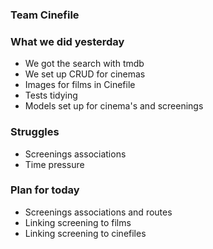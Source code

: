 ### Team Cinefile

### What we did yesterday
 * We got the search with tmdb
 * We set up CRUD for cinemas
 * Images for films in Cinefile
 * Tests tidying
 * Models set up for cinema's and screenings
 

### Struggles
 * Screenings associations
 * Time pressure

### Plan for today
 * Screenings associations and routes
 * Linking screening to films
 * Linking screening to cinefiles
